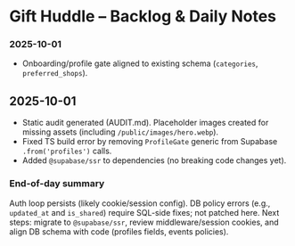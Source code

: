 # Gift Huddle – Backlog & Daily Notes

### 2025-10-01

- Onboarding/profile gate aligned to existing schema (`categories`, `preferred_shops`).
## 2025-10-01
- Static audit generated (AUDIT.md). Placeholder images created for missing assets (including `/public/images/hero.webp`). 
- Fixed TS build error by removing `ProfileGate` generic from Supabase `.from('profiles')` calls.
- Added `@supabase/ssr` to dependencies (no breaking code changes yet).

### End-of-day summary
Auth loop persists (likely cookie/session config). DB policy errors (e.g., `updated_at` and `is_shared`) require SQL-side fixes; not patched here. Next steps: migrate to `@supabase/ssr`, review middleware/session cookies, and align DB schema with code (profiles fields, events policies).
